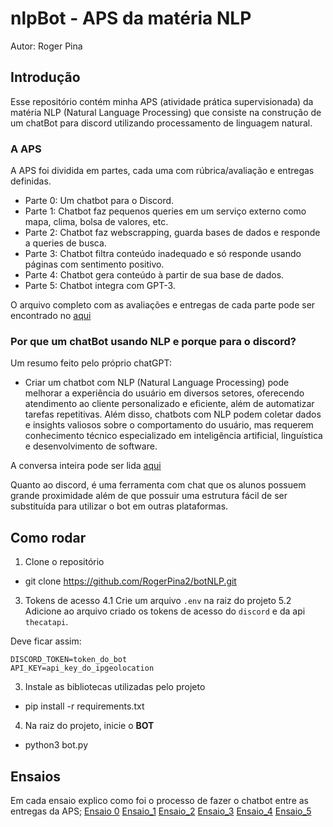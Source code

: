 # nlpBot - APS da matéria NLP

Autor: Roger Pina 

## Introdução
Esse repositório contém minha APS (atividade prática supervisionada) da matéria NLP (Natural Language Processing) que consiste na construção de um chatBot para discord utilizando processamento de linguagem natural. 

### A APS
A APS foi dividida em partes, cada uma com rúbrica/avaliação e entregas definidas. 
- Parte 0: Um chatbot para o Discord.
- Parte 1: Chatbot faz pequenos queries em um serviço externo como mapa, clima, bolsa de valores, etc.
- Parte 2: Chatbot faz webscrapping, guarda bases de dados e responde a queries de busca.
- Parte 3: Chatbot filtra conteúdo inadequado e só responde usando páginas com sentimento positivo.
- Parte 4: Chatbot gera conteúdo à partir de sua base de dados.
- Parte 5: Chatbot integra com GPT-3.

O arquivo completo com as avaliações e entregas de cada parte pode ser encontrado no [aqui](https://github.com/tiagoft/NLP/blob/main/APS.md)

### Por que um chatBot usando NLP e porque para o discord?
Um resumo feito pelo próprio chatGPT:

- Criar um chatbot com NLP (Natural Language Processing) pode melhorar a experiência do usuário em diversos setores, oferecendo atendimento ao cliente personalizado e eficiente, além de automatizar tarefas repetitivas. Além disso, chatbots com NLP podem coletar dados e insights valiosos sobre o comportamento do usuário, mas requerem conhecimento técnico especializado em inteligência artificial, linguística e desenvolvimento de software.

A conversa inteira pode ser lida [aqui](chat_with_chatGPT.md)

Quanto ao discord, é uma ferramenta com chat que os alunos possuem grande proximidade além de que possuir uma estrutura fácil de ser substituída para utilizar o bot em outras plataformas.  

## Como rodar
1. Clone o repositório
- git clone https://github.com/RogerPina2/botNLP.git

3. Tokens de acesso
4.1 Crie um arquivo `.env` na raiz do projeto 
5.2 Adicione ao arquivo criado os tokens de acesso do `discord` e da api `thecatapi`. 

Deve ficar assim:
```
DISCORD_TOKEN=token_do_bot
API_KEY=api_key_do_ipgeolocation
```

3. Instale as bibliotecas utilizadas pelo projeto
- pip install -r requirements.txt

4. Na raiz do projeto, inicie o **BOT**
- python3 bot.py 

## Ensaios
Em cada ensaio explico como foi o processo de fazer o chatbot entre as entregas da APS;
[Ensaio 0](ensaios/ensaio_0.md)
[Ensaio_1](ensaios/ensaio_1.md)
[Ensaio_2](ensaios/ensaio_2.md)
[Ensaio_3](ensaios/ensaio_3.md)
[Ensaio_4](ensaios/ensaio_4.md)
[Ensaio_5](ensaios/ensaio_5.md)
